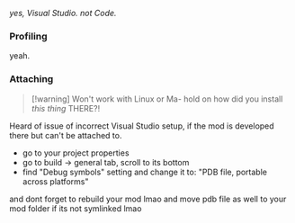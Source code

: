*yes, Visual Studio. not Code.*

### Profiling
yeah. 
### Attaching
>[!warning] Won't work with Linux or Ma- hold on how did you install *this thing* THERE?!

Heard of issue of incorrect Visual Studio setup, if the mod is developed there but can't be attached to.
- go to your project properties
- go to build -> general tab, scroll to its bottom
- find "Debug symbols" setting and change it to:
"PDB file, portable across platforms"

and dont forget to rebuild your mod lmao
and move pdb file as well to your mod folder if its not symlinked lmao